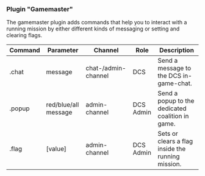 ### Plugin "Gamemaster"
The gamemaster plugin adds commands that help you to interact with a running mission by either different kinds of messaging or setting and clearing flags.  

| Command | Parameter           | Channel                     | Role      | Description                                       |
|--------|----------------------|-----------------------------|-----------|---------------------------------------------------|
| .chat  | message              | chat-/admin-channel         | DCS       | Send a message to the DCS in-game-chat.           |
| .popup | red/blue/all message | admin-channel               | DCS Admin | Send a popup to the dedicated coalition in game.  |
| .flag  | <name> [value]       | admin-channel               | DCS Admin | Sets or clears a flag inside the running mission. |
